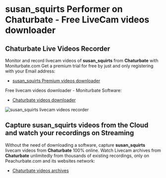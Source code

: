 # susan_squirts Performer on Chaturbate - Free LiveCam videos downloader

## Chaturbate Live Videos Recorder

Monitor and record livecam videos of **susan_squirts** from **Chaturbate** with Moniturbate.com
Get a premium trial for free by just and only registering with your Email address:
* [susan_squirts Premium videos downloader](https://moniturbate.com/request-demo-licence-key.html)

Free livecam videos downloader - Moniturbate Software:
* [Chaturbate videos downloader](https://moniturbate.com/moniturbate-download-software.html)

![susan_squirts livecam videos recorder](https://peachurnet.com/templates/moniturbate-software.png)


## Capture susan_squirts videos from the Cloud and watch your recordings on Streaming

Without the need of downloading a software, capture **susan_squirts** livecam videos from **Chaturbate** 100% online.
Watch Livecam archives from **Chaturbate** unlimitedly from thousands of existing recordings, only on Peachurbate.com and its websites network:
* [Chaturbate videos archives](https://peachurnet.com/)
